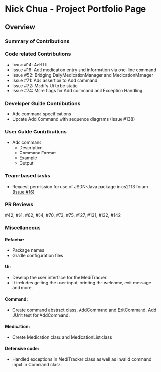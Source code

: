 # Nick Chua - Project Portfolio Page

## Overview

### Summary of Contributions

### Code related Contributions
- Issue #14: Add Ui
- Issue #16: Add medication entry and information via one-line command
- Issue #52: Bridging DailyMedicationManager and MedicationManager
- Issue #71: Add assertion to Add command
- Issue #72: Modify Ui to be static
- Issue #74: More flags for Add command and Exception Handling

### Developer Guide Contributions
- Add command specifications
- Update Add Command with sequence diagrams (Issue #138)
### User Guide Contributions
- Add command
  - Description
  - Command Format
  - Example
  - Output

### Team-based tasks
- Request permission for use of JSON-Java package in cs2113 forum
[(Issue #16)](https://github.com/nus-cs2113-AY2324S2/forum/issues/16)

### PR Reviews
#42, #61, #62, #64, #70, #73, #75, #127, #131, #132, #142

### Miscellaneous
#### Refactor:
- Package names
- Gradle configuration files
#### Ui:
- Develop the user interface for the MediTracker. 
- It includes getting the user input, printing the welcome, exit message and more.
#### Command:
- Create command abstract class, AddCommand and ExitCommand. Add JUnit test for AddCommand.
#### Medication:
- Create Medication class and MedicationList class
#### Defensive code:
- Handled exceptions in MediTracker class as well as invalid command input in Command class.